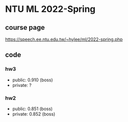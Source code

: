 # NTU ML 2022-Spring

## course page

https://speech.ee.ntu.edu.tw/~hylee/ml/2022-spring.php

## code

### hw3

* public: 0.910 (boss)
* private: ?

### hw2

* public: 0.851 (boss)
* private: 0.852 (boss)
